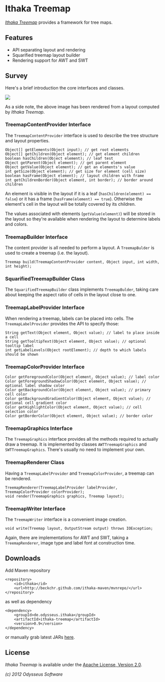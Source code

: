 # Ithaka Treemap

[_Ithaka Treemap_](https://github.com/beckchr/ithaka-treemap/) provides a framework for tree maps.

## Features

- API separating layout and rendering
- Squarified treemap layout builder
- Rendering support for AWT and SWT

## Survey

Here's a brief introduction the core interfaces and classes.

![](https://raw.github.com/beckchr/ithaka-treemap/master/Core-API.png)

As a side note, the above image has been rendered from a layout computed by _Ithaka Treemap_.

### TreemapContentProvider Interface

The `TreemapContentProvider` interface is used to describe the tree structure and layout properties.

	Object[] getElements(Object input); // get root elements
	Object[] getChildren(Object element); // get element children
	boolean hasChildren(Object element); // leaf test
	Object getParent(Object element); // get parent element
	Object getValue(Object element); // get an elements's value
	int getSize(Object element); // get size for element (cell size)
	boolean hasFrame(Object element); // layout children with frame
	int getChildrenBorder(Object element, int border); // border around children

An element is visible in the layout if it is a leaf (`hasChildren(element) == false`) or it has a
frame (`hasFrame(element) == true`). Otherwise the element's cell in the layout will be totally
covered by its children.

The values associated with elements (`getValue(element)`) will be stored in the layout so they're
available when rendering the layout to determine labels and colors.

### TreemapBuilder Interface

The content provider is all needed to perform a layout.
A `TreemapBulder` is used to create a treemap (i.e. the layout).

	Treemap build(TreemapContentProvider content, Object input, int width, int height);

### SquarifiedTreemapBuilder Class

The `SquarifiedTreemapBuilder` class implements `TreemapBulder`, taking care about keeping the
aspect ratio of cells in the layout close to one.

### TreemapLabelProvider Interface

When rendering a treemap, labels can be placed into cells. The `TreemapLabelProvider` provides
the API to specify those:

	String getText(Object element, Object value); // label to place inside a cell
	String getTooltipText(Object element, Object value); // optional tooltip label
	int getLabelLevels(Object rootElement); // depth to which labels should be shown

### TreemapColorProvider Interface

	Color getForegroundColor(Object element, Object value); // label color
	Color getForegroundShadowColor(Object element, Object value); // optional label shadow color
	Color getBackgroundColor(Object element, Object value); // primary cell color
	Color getBackgroundGradientColor(Object element, Object value); // optional cell gradient color
	Color getHighlightColor(Object element, Object value); // cell selection color
	Color getBorderColor(Object element, Object value); // border color

### TreemapGraphics Interface

The `TreemapGraphics` interface provides all the methods required to actually draw a treemap.
It is implemented by classes `AWTTreemapGraphics` and `SWTTreemapGraphics`. There's usually
no need to implement your own.

### TreemapRenderer Class

Having a `TreemapLabelProvider` and `TreemapColorProvider`, a treemap can be rendered.

	TreemapRenderer(TreemapLabelProvider labelProvider, TreemapColorProvider colorProvider);
	void render(TreemapGraphics graphics, Treemap layout);

### TreemapWriter Interface

The `TreemapWriter` interface is a convenient image creation.

	void write(Treemap layout, OutputStream output) throws IOException;

Again, there are implementations for AWT and SWT, taking a `TreemapRenderer`, image type and label
font at construction time.

## Downloads

Add Maven repository

	<repository>
		<id>ithaka</id>
		<url>http://beckchr.github.com/ithaka-maven/mvnrepo/</url>
	</repository>

as well as dependency

	<dependency>
		<groupId>de.odysseus.ithaka</groupId>
		<artifactId>ithaka-treemap</artifactId>
		<version>0.9</version>
	</dependency>

or manually grab latest JARs [here](http://beckchr.github.com/ithaka-maven/mvnrepo/de/odysseus/ithaka/ithaka-treemap/0.9). 

## License

_Ithaka Treemap_ is available under the [Apache License, Version 2.0](http://www.apache.org/licenses/LICENSE-2.0.html).


_(c) 2012 Odysseus Software_